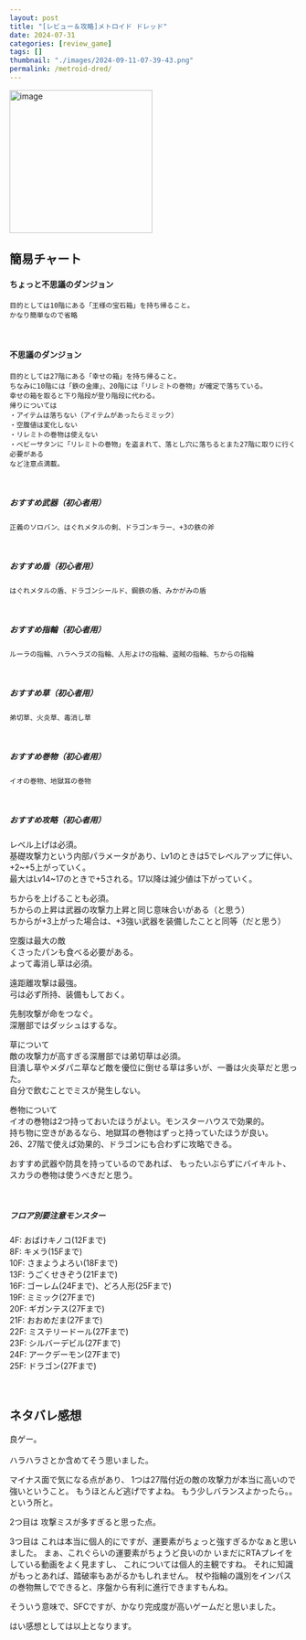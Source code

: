 ```yaml
---
layout: post
title: "[レビュー＆攻略]メトロイド ドレッド"
date: 2024-07-31
categories: [review_game]
tags: []
thumbnail: "./images/2024-09-11-07-39-43.png"
permalink: /metroid-dred/
---
```


<img src="{{ './images/2024-09-11-07-39-43.png' }}" alt="image" width="250"/>

## 簡易チャート  

#### ちょっと不思議のダンジョン
    目的としては10階にある「王様の宝石箱」を持ち帰ること。  
    かなり簡単なので省略  


<br>

#### 不思議のダンジョン
    目的としては27階にある「幸せの箱」を持ち帰ること。  
    ちなみに10階には「鉄の金庫」、20階には「リレミトの巻物」が確定で落ちている。  
    幸せの箱を取ると下り階段が登り階段に代わる。  
    帰りについては  
    ・アイテムは落ちない（アイテムがあったらミミック）
    ・空腹値は変化しない  
    ・リレミトの巻物は使えない
    ・ベビーサタンに「リレミトの巻物」を盗まれて、落とし穴に落ちるとまた27階に取りに行く必要がある  
    など注意点満載。  
    
<br>

##### おすすめ武器（初心者用）
    正義のソロバン、はぐれメタルの剣、ドラゴンキラー、+3の鉄の斧  

<br>

##### おすすめ盾（初心者用）
    はぐれメタルの盾、ドラゴンシールド、鋼鉄の盾、みかがみの盾  

<br>

##### おすすめ指輪（初心者用）
    ルーラの指輪、ハラヘラズの指輪、人形よけの指輪、盗賊の指輪、ちからの指輪  

<br>

##### おすすめ草（初心者用）
    弟切草、火炎草、毒消し草  
<br>

##### おすすめ巻物（初心者用）
    イオの巻物、地獄耳の巻物  
<br>

##### おすすめ攻略（初心者用）
レベル上げは必須。  
基礎攻撃力という内部パラメータがあり、Lv1のときは5でレベルアップに伴い、+2~+5上がっていく。  
最大はLv14~17のときで+5される。17以降は減少値は下がっていく。  
  
ちからを上げることも必須。  
ちからの上昇は武器の攻撃力上昇と同じ意味合いがある（と思う）  
ちからが+3上がった場合は、+3強い武器を装備したことと同等（だと思う）  
  
空腹は最大の敵  
くさったパンも食べる必要がある。  
よって毒消し草は必須。  
  
遠距離攻撃は最強。  
弓は必ず所持、装備もしておく。  
  
先制攻撃が命をつなぐ。  
深層部ではダッシュはするな。  
  
草について  
敵の攻撃力が高すぎる深層部では弟切草は必須。  
目潰し草やメダパニ草など敵を優位に倒せる草は多いが、一番は火炎草だと思った。  
自分で飲むことでミスが発生しない。  
  
巻物について  
イオの巻物は2つ持っておいたほうがよい。モンスターハウスで効果的。  
持ち物に空きがあるなら、地獄耳の巻物はずっと持っていたほうが良い。  
26、27階で使えば効果的、ドラゴンにも合わずに攻略できる。  
  
おすすめ武器や防具を持っているのであれば、
もったいぶらずにバイキルト、スカラの巻物は使うべきだと思う。  

<br>

##### フロア別要注意モンスター
4F: おばけキノコ(12Fまで)  
8F: キメラ(15Fまで)  
10F: さまようよろい(18Fまで)  
13F: うごくせきぞう(21Fまで)  
16F: ゴーレム(24Fまで)、どろ人形(25Fまで)  
19F: ミミック(27Fまで)  
20F: ギガンテス(27Fまで)  
21F: おおめだま(27Fまで)  
22F: ミステリードール(27Fまで)  
23F: シルバーデビル(27Fまで)  
24F: アークデーモン(27Fまで)  
25F: ドラゴン(27Fまで)  

  

<br>

## ネタバレ感想  

良ゲー。  
<br>
ハラハラさとか含めてそう思いました。

マイナス面で気になる点があり、
1つは27階付近の敵の攻撃力が本当に高いので強いということ。
もうほとんど逃げですよね。
もう少しバランスよかったら。。という所と。

2つ目は
攻撃ミスが多すぎると思った点。

3つ目は
これは本当に個人的にですが、運要素がちょっと強すぎるかなぁと思いました。
まぁ、これぐらいの運要素がちょうど良いのか
いまだにRTAプレイをしている動画をよく見ますし、
これについては個人的主観ですね。
それに知識がもっとあれば、踏破率もあがるかもしれません。
杖や指輪の識別をインパスの巻物無しでできると、序盤から有利に進行できますもんね。

そういう意味で、SFCですが、かなり完成度が高いゲームだと思いました。

はい感想としては以上となります。  

